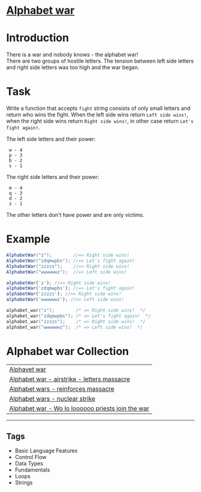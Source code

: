# [Alphabet war](https://www.codewars.com/kata/59377c53e66267c8f6000027)

# Introduction

There is a war and nobody knows - the alphabet war!  
There are two groups of hostile letters. The tension between left side letters and right side letters was too high and the war began.

# Task

Write a function that accepts `fight` string consists of only small letters and return who wins the fight. When the left side wins return `Left side wins!`, when the right side wins return `Right side wins!`, in other case return `Let's fight again!`.

The left side letters and their power:

```
 w - 4
 p - 3
 b - 2
 s - 1
```

The right side letters and their power:

```
 m - 4
 q - 3
 d - 2
 z - 1
```

The other letters don't have power and are only victims.

# Example

```csharp
AlphabetWar("z");        //=> Right side wins!
AlphabetWar("zdqmwpbs"); //=> Let's fight again!
AlphabetWar("zzzzs");    //=> Right side wins!
AlphabetWar("wwwwwwz");  //=> Left side wins!
```

```javascript
alphabetWar('z'); //=> Right side wins!
alphabetWar('zdqmwpbs'); //=> Let's fight again!
alphabetWar('zzzzs'); //=> Right side wins!
alphabetWar('wwwwwwz'); //=> Left side wins!
```

```c
alphabet_war("z");        /* => Right side wins!  */
alphabet_war("zdqmwpbs"); /* => Let's fight again!  */
alphabet_war("zzzzs");    /* => Right side wins!  */
alphabet_war("wwwwwwz");  /* => Left side wins!  */
```

# Alphabet war Collection

<table border="0" cellpadding="0" cellspacing="0">
<tr>
<td ><a href="https://www.codewars.com/kata/59377c53e66267c8f6000027" target="_blank">Alphavet war </a></td>
</tr>
<tr>
<td ><a href="https://www.codewars.com/kata/5938f5b606c3033f4700015a" target="_blank">Alphabet war - airstrike - letters massacre</a></td>
</tr>
<tr>
<td ><a href="https://www.codewars.com/kata/alphabet-wars-reinforces-massacre" target="_blank">Alphabet wars - reinforces massacre</a></td>
</tr>
<tr>
<td ><a href="https://www.codewars.com/kata/59437bd7d8c9438fb5000004" target="_blank">Alphabet wars - nuclear strike</a></td>
</tr>
<tr>
<td ><a href="https://www.codewars.com/kata/59473c0a952ac9b463000064" target="_blank">Alphabet war - Wo lo loooooo priests join the war</a></td>
</tr>
</table>

---

## Tags

- Basic Language Features
- Control Flow
- Data Types
- Fundamentals
- Loops
- Strings
